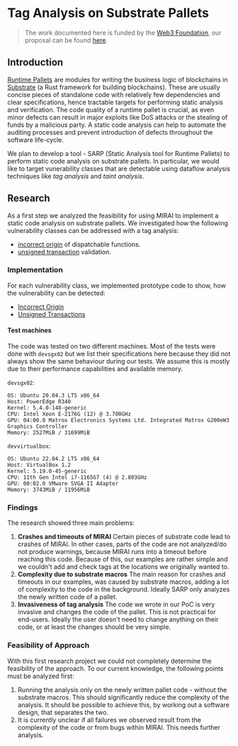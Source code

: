 # Tag Analysis on Substrate Pallets

>The work documented here is funded by the [Web3 Foundation](https://github.com/w3f/Grants-Program/tree/master), our proposal can be found [here](https://github.com/w3f/Grants-Program/blob/master/applications/sarp-basic-functionality.md).

## Introduction

[Runtime Pallets](https://docs.substrate.io/learn/runtime-development/) are modules for writing the business logic of blockchains in [Substrate](https://github.com/paritytech/substrate) (a Rust framework for building blockchains). These are usually concise pieces of standalone code with relatively few dependencies and clear specifications, hence tractable targets for performing static analysis and verification. The code quality of a runtime pallet is crucial, as even minor defects can result in major exploits like DoS attacks or the stealing of funds by a malicious party. A static code analysis can help to automate the auditing processes and prevent introduction of defects throughout the software life-cycle.

We plan to develop a tool - SARP (Static Analysis tool for Runtime Pallets) to perform static code analysis on substrate pallets. In particular, we would like to target vunerability classes that are detectable using dataflow analysis techniques like *tag analysis* and *taint analysis*.

## Research
As a first step we analyzed the feasibility for using MIRAI to implement a static code analysis on substrate pallets. We investigated how the following vulnerability classes can be addressed with a tag analysis:

* [incorrect origin](https://github.com/bhargavbh/MIRAI/blob/main/substrate_examples/incorrect-origin/description.md) of dispatchable functions.
* [unsigned transaction](https://github.com/bhargavbh/MIRAI/blob/main/substrate_examples/unsigned-transaction/description.md) validation.

### Implementation
For each vulnerability class, we implemented prototype code to show, how the vulnerability can be detected:
* [Incorrect Origin](pallet_template/README.md)
* [Unsigned Transactions](offchain-worker/README.md)

#### Test machines
The code was tested on two different machines. Most of the tests were done with `devsgx02` but we list their specifications here because they did not always show the same behaviour during our tests. We assume this is mostly due to their performance capabilities and available memory.

`devsgx02`:
```
OS: Ubuntu 20.04.3 LTS x86_64
Host: PowerEdge R340
Kernel: 5.4.0-148-generic
CPU: Intel Xeon E-2176G (12) @ 3.700GHz
GPU: 04:00.0 Matrox Electronics Systems Ltd. Integrated Matrox G200eW3 Graphics Controller
Memory: 2527MiB / 31699MiB
```

`devvirtualbox`:
```
OS: Ubuntu 22.04.2 LTS x86_64 
Host: VirtualBox 1.2 
Kernel: 5.19.0-45-generic 
CPU: 11th Gen Intel i7-1165G7 (4) @ 2.803GHz 
GPU: 00:02.0 VMware SVGA II Adapter 
Memory: 3743MiB / 11956MiB 
```

### Findings
The research showed three main problems:
1. **Crashes and timeouts of MIRAI** Certain pieces of substrate code lead to crashes of MIRAI. In other cases, parts of the code are not analyzed/do not produce warnings, because MIRAI runs into a timeout before reaching this code. Because of this, our examples are rather simple and we couldn't add and check tags at the locations we originally wanted to.
2. **Complexity due to substrate macros** The main reason for crashes and timeouts in our examples, was caused by substrate macros, adding a lot of complexity to the code in the background. Ideally SARP only analyzes the newly written code of a pallet.
4. **Invasiveness of tag analysis** The code we wrote in our PoC is very invasive and changes the code of the pallet. This is not practical for end-users. Ideally the user doesn't need to change anything on their code, or at least the changes should be very simple.


### Feasibility of Approach
With this first research project we could not completely determine the feasibility of the approach. To our current knowledge, the following points must be analyzed first:
1. Running the analysis only on the newly written pallet code - without the substrate macros. This should significantly reduce the complexity of the analysis. It should be possible to achieve this, by working out a software design, that separates the two.
2. It is currently unclear if all failures we observed result from the complexity of the code or from bugs within MIRAI. This needs further analysis.